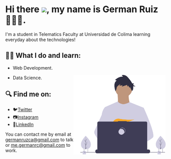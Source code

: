 # Hi there <img src="https://media.giphy.com/media/hvRJCLFzcasrR4ia7z/giphy.gif" width="25px">, my name is German Ruiz 🧑🏻‍💻.

I'm a student in Telematics Faculty at Universidad de Colima learning everyday about the technologies!

## ✍🏼 What I do and learn:
- Web Development.
<p align="right">
  <img src="me.svg" align="right" height="250" />
</p>

- Data Science.


## 🔍 Find me on:

- 🐦[Twitter](https://twitter.com/germanruzca "German's Twitter")
- 📷[Instagram](https://www.instagram.com/germanruzca/ "German's Instagram")
- 🤝[LinkedIn](https://www.linkedin.com/in/germanruzca/ "German's LinkedIn")

You can contact me by email at germanruzca@gmail.com to talk or me.germanrc@gmail.com to work.
